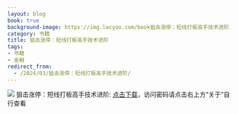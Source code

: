 ```yaml
---
layout: blog
book: true
background-image: https://img.locyoo.com/book狙击涨停：短线打板高手技术进阶.jpg
category: 书籍
title: 狙击涨停：短线打板高手技术进阶
tags:
- 书籍
- 金融
redirect_from:
  - /2024/03/狙击涨停：短线打板高手技术进阶/
---
```

![](https://img.locyoo.com/book狙击涨停：短线打板高手技术进阶.jpg)
狙击涨停：短线打板高手技术进阶: <a name = "ref1" href="https://url18.ctfile.com/f/50983618-1375543741-e63eac?p=3619">点击下载</a>，访问密码请点击右上方“关于”自行查看